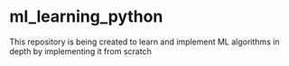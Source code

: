 # ml_learning_python
This repository is being created to learn and implement ML algorithms in depth by implementing it from scratch
